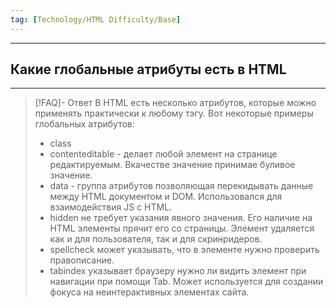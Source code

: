 ```yaml
---
tag: [Technology/HTML Difficulty/Base]
---
```

----
## Какие глобальные атрибуты есть в HTML
---
> [!FAQ]- Ответ
> В HTML есть несколько атрибутов, которые можно применять практически к любому тэгу. Вот некоторые примеры глобальных атрибутов:
> - class
> - contenteditable - делает любой элемент на странице редактируемым. Вкачестве значение принимае буливое значение. 
> - data - группа атрибутов позволяющая перекидывать данные между HTML документом и DOM. Использовался для взаимодействия JS с HTML.
> - hidden не требует указания явного значения. Его наличие на HTML элементы прячит его со страницы. Элемент удаляется как и для пользователя, так и для скринридеров. 
> - spellcheck может указывать, что в элементе нужно проверить правописание. 
> - tabindex указывает браузеру нужно ли видить элемент при навигации при помощи Tab. Может используется для создании фокуса на неинтерактивных элементах сайта. 
